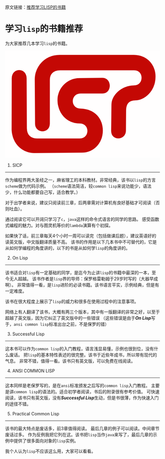 原文链接：[推荐学习LISP的书籍](http://blog.sina.com.cn/s/blog_72d43af30100pg5t.html)

学习`lisp`的书籍推荐
=====================

为大家推荐几本学习`lisp`的书籍。

![lisp](lisp.png)

1. SICP
-----------------------------

作为编程界两大圣经之一，麻省理工的本科教材。非常经典，该书以`lisp`的方言`scheme`做为代码示例。
（`scheme`语法简洁，较`common lisp`来说功能少，语法少，什么功能都要自己写，适合教学。）

对于出学者来说，建议只阅读前三章，后两章需对计算机有良好基础才可阅读（否则吐血）。

通过阅读它可以开阔只学习了`c`，`java`这样的命令式语言的同学的思路。
感受函数式编程的魅力。对与图灵机等价的`lambda`演算有个初探。

如果快了话，前三章每天4个小时一周可以读完（包括做课后题），建议英语好的读英文版，中文版翻译质量不高。
该书的作用是以下几本书中不可替代的，它是从如何学编程的角度讲的，以下的书是从如何学`lisp`的角度讲的。

2. On Lisp
-----------------------------

该书适合对`lisp`有一定基础的同学，是迄今为止讲`lisp`的书籍中最深的一本，至今无人超越。
该书作者是`lisp`界的导师：保罗格雷勒姆于29岁时写的（大器早成啊）。
非常值得一看，是`lisp`进阶的必读书籍。该书语言平实，示例经典，但是有一定难度。

该书在很大程度上展示了`lisp`的威力和很多在使用过程中的注意事项。

网络上有人翻译了该书，大概有两三个版本，其中有一版翻译的非常之好，以至于超越了英文版，因为它纠正了英文版中的一些错误
（这些错误是由于***On Lisp***写于，`ansi common lisp`标准出台之前，不是保罗的错）

3. Successful Lisp
-----------------------------

这本书可以作为`common lisp`的入门教程，语言浅显易懂，示例也很到位，没有什么废话。
把`lisp`的基本特性表述的很完整。该书于近些年成书，所以带有现代的气息。
非常不错，值得一看。该书只有英文版，可以免费在线阅读。

4. ANSI COMMON LISP
-----------------------------

这本同样是老保罗写的，是在`ansi`标准颁发之后写的`common lisp`入门教程。
主要是讲`common lisp`的语法的。适合初学者阅读，书后的附录很有参考价值。
可快速阅读，该书只有英文版，没有***Successful Lisp***生动，但是书很薄，作为快速入门的途径不错。

5. Practical Common Lisp
-----------------------------

该书的最大特点是废话多，前3章值得阅读。
最后几章的例子可以阅读。中间章节废话过多。
作为反例我把它列在这。该书把`lisp`当作`java`来写了，最后几章的示例中提供了很多面向对象的`lisp`实例。

我个人认为`lisp`不应该这么用，大家可以看看。
